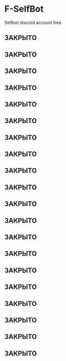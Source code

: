 # F-SelfBot
Selfbot discord account free

## ЗАКРЫТО
## ЗАКРЫТО
## ЗАКРЫТО
## ЗАКРЫТО
## ЗАКРЫТО
## ЗАКРЫТО
## ЗАКРЫТО
## ЗАКРЫТО
## ЗАКРЫТО
## ЗАКРЫТО
## ЗАКРЫТО
## ЗАКРЫТО
## ЗАКРЫТО
## ЗАКРЫТО
## ЗАКРЫТО
## ЗАКРЫТО
## ЗАКРЫТО
## ЗАКРЫТО
## ЗАКРЫТО
## ЗАКРЫТО
